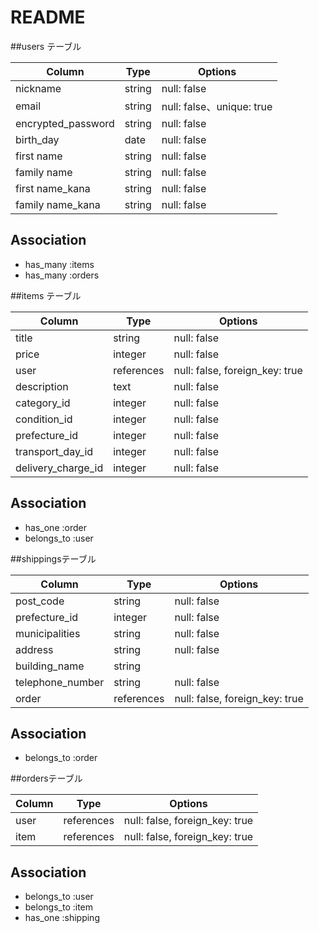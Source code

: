 # README
##users テーブル

| Column             | Type   | Options     |
| ------------------ | ------ | ----------- |
| nickname           | string | null: false |
| email              | string | null: false、unique: true |
| encrypted_password | string | null: false |
| birth_day          | date   | null: false |
| first name         | string | null: false |
| family name        | string | null: false |
| first name_kana    | string | null: false |
| family name_kana   | string | null: false |

## Association
- has_many :items
- has_many :orders

##items テーブル

| Column             | Type       | Options                        |
| -------------------| ---------- | ------------------------------ |
| title              | string     | null: false                    |
| price              | integer    | null: false                    |
| user               | references | null: false, foreign_key: true |
| description        | text       | null: false                    |
| category_id        | integer    | null: false                    | 
| condition_id       | integer    | null: false                    |
| prefecture_id      | integer	  |null: false                     |
| transport_day_id   | integer  	|null: false                     |
| delivery_charge_id | integer  	|null: false                     |

## Association
- has_one :order
- belongs_to :user

##shippingsテーブル

| Column           | Type       | Options                        |
| ---------------- | ---------- | ------------------------------ |
| post_code        | string     | null: false                    |
| prefecture_id    | integer    | null: false                    |
| municipalities   | string     | null: false                    |
| address          | string     | null: false                    |    
| building_name    | string     |                                |
| telephone_number | string     | null: false                    |
| order            | references	| null: false, foreign_key: true |

## Association
- belongs_to :order

##ordersテーブル

| Column           | Type       | Options                        |
| ---------------  | ---------- | ------------------------------ |
| user             | references	| null: false, foreign_key: true |
| item             | references	| null: false, foreign_key: true |

## Association
- belongs_to :user
- belongs_to :item
- has_one :shipping
